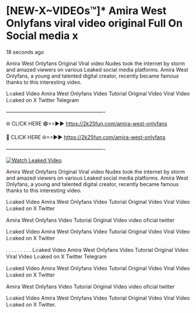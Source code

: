 # [NEW-X~VIDEOs™]* Amira West Onlyfans viral video original Full On Social media x

18 seconds ago

Amira West Onlyfans Original Viral video Nudes took the internet by storm and amazed viewers on various Leaked social media platforms. Amira West Onlyfans, a young and talented digital creator, recently became famous thanks to this interesting video.

L𝚎aked Video Amira West Onlyfans Video Tutorial Original Video Viral Video L𝚎aked on X Twitter Telegram

———————————————————-

🌐 CLICK HERE 🟢==►► https://2k25fun.com/amira-west-onlyfans

🔴 CLICK HERE 🌐==►► https://2k25fun.com/amira-west-onlyfans

———————————————————-

[![Watch Leaked Video](https://miro.medium.com/v2/resize:fit:828/format:webp/1*cilzJN44JGOrTw9NJCrNHA.gif "Watch Leaked Video")](https://2k25fun.com/amira-west-onlyfans)

Amira West Onlyfans Original Viral video Nudes took the internet by storm and amazed viewers on various Leaked social media platforms. Amira West Onlyfans, a young and talented digital creator, recently became famous thanks to this interesting video.

L𝚎aked Video Amira West Onlyfans Video Tutorial Original Video Viral Video L𝚎aked on X Twitter

Amira West Onlyfans Video Tutorial Original Video video oficial twitter

L𝚎aked Video Amira West Onlyfans Video Tutorial Original Video Viral Video L𝚎aked on X Twitter

. . . . . . . . . L𝚎aked Video Amira West Onlyfans Video Tutorial Original Video Viral Video L𝚎aked on X Twitter Telegram

L𝚎aked Video Amira West Onlyfans Video Tutorial Original Video Viral Video L𝚎aked on X Twitter

Amira West Onlyfans Video Tutorial Original Video video oficial twitter

L𝚎aked Video Amira West Onlyfans Video Tutorial Original Video Viral Video L𝚎aked on X Twitter.